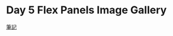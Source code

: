 # Day 5 Flex Panels Image Gallery

[筆記](https://paper.dropbox.com/doc/JavaScript30-Day-5-Flex-Panels-Image-Gallery--AndRzFQ6r3l9keh9hsldp8vCAg-f7wGxaJY4DuOJDAj2u0lF)